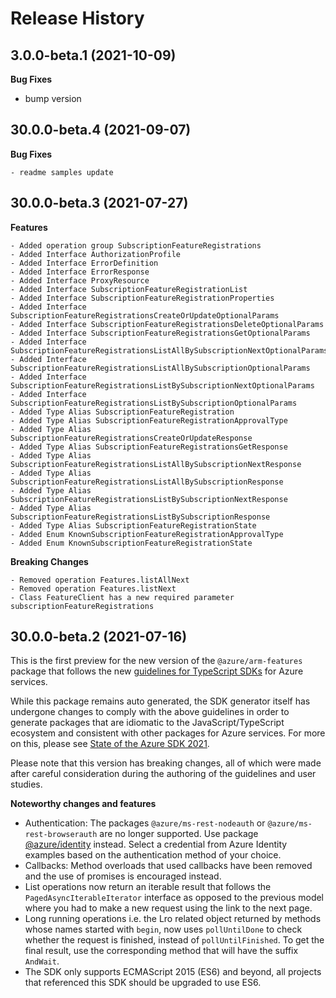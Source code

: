 # Release History

## 3.0.0-beta.1 (2021-10-09)

**Bug Fixes**

  - bump version

## 30.0.0-beta.4 (2021-09-07)

**Bug Fixes**

	- readme samples update

## 30.0.0-beta.3 (2021-07-27)

**Features**

	- Added operation group SubscriptionFeatureRegistrations
	- Added Interface AuthorizationProfile
	- Added Interface ErrorDefinition
	- Added Interface ErrorResponse
	- Added Interface ProxyResource
	- Added Interface SubscriptionFeatureRegistrationList
	- Added Interface SubscriptionFeatureRegistrationProperties
	- Added Interface SubscriptionFeatureRegistrationsCreateOrUpdateOptionalParams
	- Added Interface SubscriptionFeatureRegistrationsDeleteOptionalParams
	- Added Interface SubscriptionFeatureRegistrationsGetOptionalParams
	- Added Interface SubscriptionFeatureRegistrationsListAllBySubscriptionNextOptionalParams
	- Added Interface SubscriptionFeatureRegistrationsListAllBySubscriptionOptionalParams
	- Added Interface SubscriptionFeatureRegistrationsListBySubscriptionNextOptionalParams
	- Added Interface SubscriptionFeatureRegistrationsListBySubscriptionOptionalParams
	- Added Type Alias SubscriptionFeatureRegistration
	- Added Type Alias SubscriptionFeatureRegistrationApprovalType
	- Added Type Alias SubscriptionFeatureRegistrationsCreateOrUpdateResponse
	- Added Type Alias SubscriptionFeatureRegistrationsGetResponse
	- Added Type Alias SubscriptionFeatureRegistrationsListAllBySubscriptionNextResponse
	- Added Type Alias SubscriptionFeatureRegistrationsListAllBySubscriptionResponse
	- Added Type Alias SubscriptionFeatureRegistrationsListBySubscriptionNextResponse
	- Added Type Alias SubscriptionFeatureRegistrationsListBySubscriptionResponse
	- Added Type Alias SubscriptionFeatureRegistrationState
	- Added Enum KnownSubscriptionFeatureRegistrationApprovalType
	- Added Enum KnownSubscriptionFeatureRegistrationState

**Breaking Changes**

	- Removed operation Features.listAllNext
	- Removed operation Features.listNext
	- Class FeatureClient has a new required parameter subscriptionFeatureRegistrations

## 30.0.0-beta.2 (2021-07-16)

This is the first preview for the new version of the `@azure/arm-features` package that follows the new [guidelines for TypeScript SDKs](https://azure.github.io/azure-sdk/typescript_introduction.html) for Azure services.

While this package remains auto generated, the SDK generator itself has undergone changes to comply with the above guidelines in order to generate packages that are idiomatic to the JavaScript/TypeScript ecosystem and consistent with other packages for Azure services. For more on this, please see [State of the Azure SDK 2021](https://devblogs.microsoft.com/azure-sdk/state-of-the-azure-sdk-2021/).

Please note that this version has breaking changes, all of which were made after careful consideration during the authoring of the guidelines and user studies.

**Noteworthy changes and features**
- Authentication: The packages `@azure/ms-rest-nodeauth` or `@azure/ms-rest-browserauth` are no longer supported. Use package [@azure/identity](https://www.npmjs.com/package/@azure/identity) instead. Select a credential from Azure Identity examples based on the authentication method of your choice.
- Callbacks: Method overloads that used callbacks have been removed and the use of promises is encouraged instead.
- List operations now return an iterable result that follows the `PagedAsyncIterableIterator` interface as opposed to the previous model where you had to make a new request using the link to the next page.
- Long running operations i.e. the Lro related object returned by methods whose names started with `begin`, now uses `pollUntilDone` to check whether the request is finished, instead of `pollUntilFinished`. To get the final result, use the corresponding method that will have the suffix `AndWait`.
- The SDK only supports ECMAScript 2015 (ES6) and beyond, all projects that referenced this SDK should be upgraded to use ES6.
